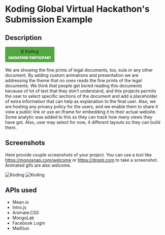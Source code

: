 # Koding Global Virtual Hackathon's Submission Example

## Description

[![Koding Hackathon](/images/badge.png?raw=true "Koding Hackathon")](https://koding.com/Hackathon)

We are showing the fine prints of legal documents, tos, eula or any other document. By adding custom animations and presentation we are addressing the theme that no ones reads the fine prints of the legal documents. We think that people get bored reading this documents because of lot of text that they don’t understand, and this projects permits the user to select specific sections of the document and add a placeholder of extra information that can help as explanation to the final user. Also, we are hosting any privacy policy for the users, and we enable them to share it view a public link or use an iframe for embedding it to their actual website. Some analytic was added to this so they can track how many views they have got. Also, user may select for now, 4 different layouts so they can build them.


## Screenshots

Here provide couple screenshots of your project. You can use a tool like https://monosnap.com/welcome or https://droplr.com to take a screenshot. Animated gifs are also welcome.

![Koding](https://koding.com/a/site.landing/images/slideshow/2x/ss-terminal.png "Koding")
![Koding](https://koding.com/a/site.landing/images/slideshow/2x/ss-ide.png "Koding")

## APIs used

- Mean.io
- Intro.js
- Animate.CSS
- MongoLab
- Facebook Login
- MailGun
